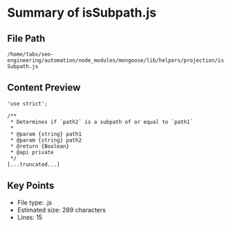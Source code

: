 # Summary of isSubpath.js
  
## File Path
`/home/tabs/seo-engineering/automation/node_modules/mongoose/lib/helpers/projection/isSubpath.js`

## Content Preview
```
'use strict';

/**
 * Determines if `path2` is a subpath of or equal to `path1`
 *
 * @param {string} path1
 * @param {string} path2
 * @return {Boolean}
 * @api private
 */
[...truncated...]
```

## Key Points
- File type: .js
- Estimated size: 289 characters
- Lines: 15
